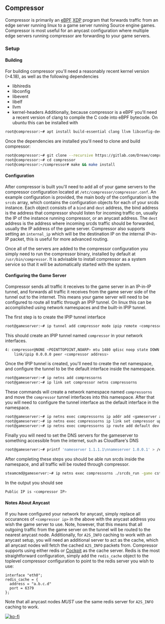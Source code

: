 ## Compressor
Compressor is primarily an [eBPF](https://en.wikipedia.org/wiki/Berkeley_Packet_Filter#Extensions_and_optimizations) [XDP](https://en.wikipedia.org/wiki/Express_Data_Path)
program that forwards traffic from an edge server running linux to a game server running Source engine games.
Compressor is most useful for an anycast configuration where multiple edge servers running compressor are 
forwarding to your game servers.

### Setup
#### Building
For building compressor you'll need a reasonably recent kernel version (>4.18), as well as the following dependencies
- libhiredis
- libconfig
- libevent
- libelf
- llvm
- kernel-headers
Additionally, because compressor is a eBPF you'll need a recent version of clang to compile the C code into eBPF bytecode.
On ubuntu this can be installed with
```bash
root@compressor:~# apt install build-essential clang llvm libconfig-dev libhiredis-dev libelf-dev libevent-dev
```
Once the dependencies are installed you'll need to clone and build compressor:
```bash
root@compressor:~# git clone --recursive https://gitlab.com/Dreae/compressor.git
root@compressor:~# cd compressor
root@compressor:~/compressor# make && make install
```

#### Configuration
After compressor is built you'll need to add all of your game servers to the compressor configuration located at `/etc/compressor/compressor.conf`.
An example configuration is provided, the main body of the configuration is the `srcds` array, which contains the configuration objects for
each of your srcds instance. Each object consists of a `bind` and `dest` address, the bind address is the address that compressor should
listen for incoming traffic on, usually the IP of the instance running compressor, or an anycast address. The `dest` address is the address
where incoming srcds traffic should be forwarded, usually the IP address of the game server. Compressor also supports setting an `internal_ip`
which will be the destination IP on the internal IP-in-IP packet, this is useful for more advanced routing.

Once all of the servers are added to the compressor configuration you simply need to run the compressor binary, installed by default at
`/usr/bin/compressor`. It is advisable to install compressor as a system service so that it will be automatically started with the system.

#### Configuring the Game Server
Compressor sends all traffic it receives to the game server in an IP-in-IP tunnel, and forwards all traffic it receives from the game server
side of the tunnel out to the internet. This means your game server will need to be configured to route all traffic through an IPIP tunnel.
On linux this can be accomplished using network namespaces and the built-in IPIP tunnel.

The first step is to create the IPIP tunnel interface
```bash
root@gameserver:~# ip tunnel add compressor mode ipip remote <compressor address>
```
This should create an IPIP tunnel named `compressor` in your network interfaces.
```bash
4: compressor@NONE <POINTTOPOINT,NOARP> mtu 1480 qdisc noop state DOWN mode DEFAULT group default qlen 1000
    link/ipip 0.0.0.0 peer <compressor address>
```

Once the IPIP tunnel is created, you'll need to create the net namespace, and configure the tunnel to be the default interface inside the namespace.
```bash
root@gameserver:~# ip netns add compressorns
root@gameserver:~# ip link set compressor netns compressorns
```
These commands will create a network namespace named `compressorns` and move the `compressor` tunnel interfaces into this namespace. After that you will need to
configure the tunnel interface as the default interface in the namespace.
```bash
root@gameserver:~# ip netns exec compressorns ip addr add <gameserver address> dev compressor
root@gameserver:~# ip netns exec compressorns ip link set compressor up
root@gameserver:~# ip netns exec compressorns ip route add default dev compressor
```

Finally you will need to set the DNS servers for the gameserver to something accessible from the internet, such as Cloudflare's DNS
```bash
root@gameserver:~# printf 'nameserver 1.1.1.1\nnameserver 1.0.0.1' > /etc/resolv.conf
```

After completing these steps you should be able run srcds inside the namespace, and all traffic will be routed through compressor.
```bash
steamcmd@gameserver:~# ip netns exec compressorns ./srcds_run -game cstrike +map cs_office +sv_lan 0
```
In the output you should see
```bash
Public IP is <compressor IP>
```

#### Notes About Anycast
If you have configured your network for anycast, simply replace all occurances of `<compressor ip>` in the above with the anycast address you wish
the game server to use. Note, however, that this means that all outgoing traffic from the game server on the tunnel will be routed to the nearest
anycast node. Additionally, for `A2S_INFO` caching to work with an anycast setup, you will need an additional server to act as the cache, which all
anycast nodes will fetch the cached `A2S_INFO` packets from. Compressor supports using either redis or [Cockpit](https://gitlab.com/Dreae/cockpit)
as the cache server. Redis is the most straightforward configuration, simply add the `redis_cache` object to the toplevel compressor configuration
to point to the redis server you wish to use:
```
interface "eth0";
redis_cache = {
  address = "a.b.c.d"
  port = 6379
};
```
Note that all anycast nodes *MUST* use the same redis server for `A2S_INFO` caching to work.

[![ko-fi](https://www.ko-fi.com/img/githubbutton_sm.svg)](https://ko-fi.com/thedreae)
